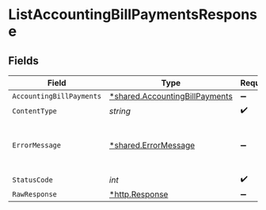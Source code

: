 # ListAccountingBillPaymentsResponse


## Fields

| Field                                                                           | Type                                                                            | Required                                                                        | Description                                                                     |
| ------------------------------------------------------------------------------- | ------------------------------------------------------------------------------- | ------------------------------------------------------------------------------- | ------------------------------------------------------------------------------- |
| `AccountingBillPayments`                                                        | [*shared.AccountingBillPayments](../../models/shared/accountingbillpayments.md) | :heavy_minus_sign:                                                              | Success                                                                         |
| `ContentType`                                                                   | *string*                                                                        | :heavy_check_mark:                                                              | N/A                                                                             |
| `ErrorMessage`                                                                  | [*shared.ErrorMessage](../../models/shared/errormessage.md)                     | :heavy_minus_sign:                                                              | Your `query` parameter was not correctly formed                                 |
| `StatusCode`                                                                    | *int*                                                                           | :heavy_check_mark:                                                              | N/A                                                                             |
| `RawResponse`                                                                   | [*http.Response](https://pkg.go.dev/net/http#Response)                          | :heavy_minus_sign:                                                              | N/A                                                                             |